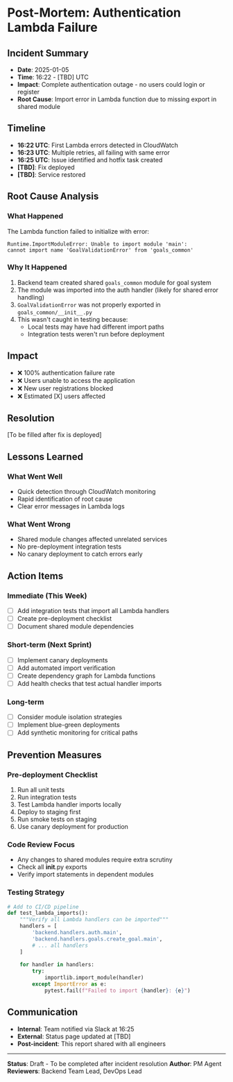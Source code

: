 # Post-Mortem: Authentication Lambda Failure

## Incident Summary
- **Date**: 2025-01-05
- **Time**: 16:22 - [TBD] UTC
- **Impact**: Complete authentication outage - no users could login or register
- **Root Cause**: Import error in Lambda function due to missing export in shared module

## Timeline
- **16:22 UTC**: First Lambda errors detected in CloudWatch
- **16:23 UTC**: Multiple retries, all failing with same error
- **16:25 UTC**: Issue identified and hotfix task created
- **[TBD]**: Fix deployed
- **[TBD]**: Service restored

## Root Cause Analysis

### What Happened
The Lambda function failed to initialize with error:
```
Runtime.ImportModuleError: Unable to import module 'main': 
cannot import name 'GoalValidationError' from 'goals_common'
```

### Why It Happened
1. Backend team created shared `goals_common` module for goal system
2. The module was imported into the auth handler (likely for shared error handling)
3. `GoalValidationError` was not properly exported in `goals_common/__init__.py`
4. This wasn't caught in testing because:
   - Local tests may have had different import paths
   - Integration tests weren't run before deployment

## Impact
- ❌ 100% authentication failure rate
- ❌ Users unable to access the application
- ❌ New user registrations blocked
- ❌ Estimated [X] users affected

## Resolution
[To be filled after fix is deployed]

## Lessons Learned

### What Went Well
- Quick detection through CloudWatch monitoring
- Rapid identification of root cause
- Clear error messages in Lambda logs

### What Went Wrong
- Shared module changes affected unrelated services
- No pre-deployment integration tests
- No canary deployment to catch errors early

## Action Items

### Immediate (This Week)
- [ ] Add integration tests that import all Lambda handlers
- [ ] Create pre-deployment checklist
- [ ] Document shared module dependencies

### Short-term (Next Sprint)
- [ ] Implement canary deployments
- [ ] Add automated import verification
- [ ] Create dependency graph for Lambda functions
- [ ] Add health checks that test actual handler imports

### Long-term
- [ ] Consider module isolation strategies
- [ ] Implement blue-green deployments
- [ ] Add synthetic monitoring for critical paths

## Prevention Measures

### Pre-deployment Checklist
1. Run all unit tests
2. Run integration tests
3. Test Lambda handler imports locally
4. Deploy to staging first
5. Run smoke tests on staging
6. Use canary deployment for production

### Code Review Focus
- Any changes to shared modules require extra scrutiny
- Check all __init__.py exports
- Verify import statements in dependent modules

### Testing Strategy
```python
# Add to CI/CD pipeline
def test_lambda_imports():
    """Verify all Lambda handlers can be imported"""
    handlers = [
        'backend.handlers.auth.main',
        'backend.handlers.goals.create_goal.main',
        # ... all handlers
    ]
    
    for handler in handlers:
        try:
            importlib.import_module(handler)
        except ImportError as e:
            pytest.fail(f"Failed to import {handler}: {e}")
```

## Communication
- **Internal**: Team notified via Slack at 16:25
- **External**: Status page updated at [TBD]
- **Post-incident**: This report shared with all engineers

---

**Status**: Draft - To be completed after incident resolution
**Author**: PM Agent
**Reviewers**: Backend Team Lead, DevOps Lead